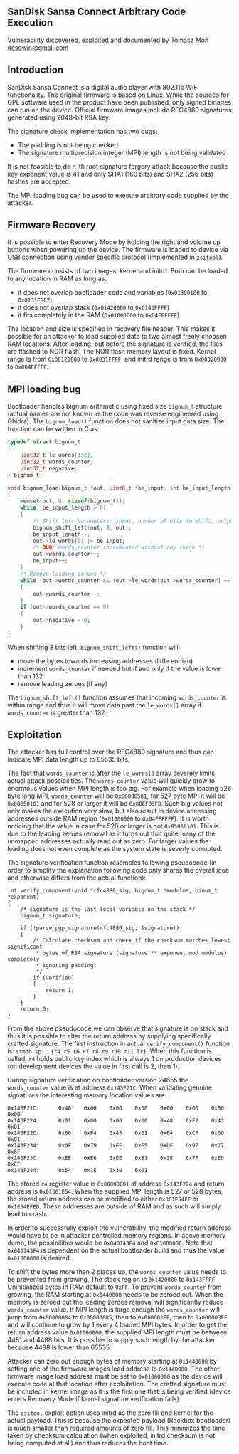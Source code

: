 SanDisk Sansa Connect Arbitrary Code Execution
----------------------------------------------

Vulnerability discovered, exploited and documented by Tomasz Moń <desowin@gmail.com>

Introduction
------------

SanDisk Sansa Connect is a digital audio player with 802.11b WiFi functionality. The original firmware is based on Linux.
While the sources for GPL software used in the product have been published, only signed binaries can run on the device.
Official firmware images include RFC4880 signatures generated using 2048-bit RSA key.

The signature check implementation has two bugs:
  * The padding is not being checked
  * The signature multiprecision integer (MPI) length is not being validated

It is not feasible to do n-th root signature forgery attack because the public key exponent value is 41 and only
SHA1 (160 bits) and SHA2 (256 bits) hashes are accepted.

The MPI loading bug can be used to execute arbitrary code supplied by the attacker.

Firmware Recovery
-----------------

It is possible to enter Recovery Mode by holding the right and volume up buttons when powering up the device.
The firmware is loaded to device via USB connection using vendor specific protocol (implemented in `zsitool`).

The firmware consists of two images: kernel and initrd. Both can be loaded to any location in RAM as long as:
  * it does not overlap bootloader code and variables (`0x01300180` to `0x0131E8C7`)
  * it does not overlap stack (`0x01420000` to `0x0143FFFF`)
  * it fits completely in the RAM (`0x01000000` to `0x04FFFFFF`)

The location and size is specified in recovery file header. This makes it possible for an attacker to load
supplied data to two almost freely choosen RAM locations. After loading, but before the signature is verified,
the files are flashed to NOR flash. The NOR flash memory layout is fixed. Kernel range is from `0x00120000` to `0x0031FFFF`,
and initrd range is from `0x00320000` to `0x004FFFFF`.

MPI loading bug
---------------

Bootloader handles bignum arithmetic using fixed size `bignum_t` structure (actual names are not known as the code was
reverse engineered using Ghidra). The `bignum_load()` function does not sanitize input data size.
The function can be written in C as:

```c
typedef struct bignum_t
{
    uint32_t le_words[132];
    uint32_t words_counter;
    uint32_t negative;
} bignum_t;

void bignum_load(bignum_t *out, uint8_t *be_input, int be_input_length)
{
    memset(out, 0, sizeof(bignum_t));
    while (be_input_length > 0)
    {
        /* Shift left parameters: input, number of bits to shift, output */
        bignum_shift_left(out, 8, out);
        be_input_length--;
        out->le_words[0] |= be_input;
        /* BUG: words_counter incremented without any check */
        out->words_counter++;
        be_input++;
    }
    /* Remove leading zeroes */
    while (out->words_counter && (out->le_words[out->words_counter] == 0))
    {
        out->words_counter--;
    }
    if (out->words_counter == 0)
    {
        out->negative = 0;
    }
}
```

When shifting 8 bits left, `bignum_shift_left()` function will:
  * move the bytes towards increasing addresses (little endian)
  * increment `words_counter` if needed but if and only if the value is lower than 132
  * remove leading zeroes (if any)

The `bignum_shift_left()` function assumes that incoming `words_counter` is within range and thus it will move
data past the `le_words[]` array if `words_counter` is greater than 132.

Exploitation
------------

The attacker has full control over the RFC4880 signature and thus can indicate MPI data length up to 65535 bits.

The fact that `words_counter` is after the `le_words[]` array severely limits actual attack possibilities.
The `words_counter` value will quickly grow to enormous values when MPI length is too big. For example when loading
526 byte long MPI, `words_counter` will be `0x00008501`, for 527 byte MPI it will be `0x00850101` and for 528 or
larger it will be `0x80EF03FD`. Such big values not only makes the execution very slow, but also result in device
accessing addresses outside RAM region (`0x01000000` to `0x04FFFFFF`). It is worth noticing that the value in case
for 528 or larger is not `0x85010101`. This is due to the leading zeroes removal as it turns out that quite many
of the unmapped addresses actually read out as zero. For larger values the loading does not even complete as the
system state is severly corrupted.

The signature verification function resembles following pseudocode (in order to simplify the explanation following
code only shares the overall idea and otherwise differs from the actual function):
```
int verify_component(void *rfc4880_sig, bignum_t *modulus, binum_t *exponent)
{
    /* signature is the last local variable on the stack */
    bignum_t signature;

    if (!parse_pgp_signature(rfc4880_sig, &signature))
    {
        /* Calculate checksum and check if the checksum matches lowest significant
         * bytes of RSA signature (signature ** exponent mod modulus) completely
         * ignoring padding.
         */
        if (verified)
        {
            return 1;
        }
    }
    return 0;
}
```

From the above pseudocode we can observe that signature is on stack and thus it is possible to alter the return
address by supplying specifically crafted signature. The first instruction in actual `verify_component()` function is:
`stmdb sp!, {r4 r5 r6 r7 r8 r9 r10 r11 lr}`. When this function is called, `r4` holds public key index which is always
1 on production devices (on development devices the value in first call is 2, then 1).

During signature verification on bootloader version 24655 the `words_counter` value is at address `0x143F21C`.
When validating genuine signatures the interesting memory location values are:
```
0x143F21C:      0x40    0x00    0x00    0x00    0x00    0x00    0x00    0x00
0x143F224:      0x01    0x00    0x00    0x00    0x48    0xF2    0x43    0x01
0x143F22C:      0x60    0xF4    0x43    0x01    0x04    0xCF    0x30    0x01
0x143F234:      0x0F    0x79    0xFF    0xF5    0xDF    0x97    0x77    0x6F
0x143F23C:      0xEE    0xE6    0xEE    0x81    0x2E    0x7F    0xED    0xEF
0x143F244:      0x54    0x1E    0x30    0x01
```

The stored `r4` register value is `0x00000001` at address `0x143F224` and return address is `0x01301E54`.
When the supplied MPI length is 527 or 528 bytes, the stored return address can be modified to either
`0x301E54EF` or `0x1E54EFED`. These addresses are outside of RAM and as such will simply lead to crash.

In order to successfully exploit the vulnerability, the modified return address would have to be in attacker controlled
memory regions. In above memory dump, the possibilities would be `0x040143F4` and `0x01000000`. Note that `0x040143F4`
is dependent on the actual bootloader build and thus the value `0x01000000` is desired.

To shift the bytes more than 2 places up, the `words_counter` value needs to be prevented from growing.
The stack region is `0x1420000` to `0x143FFFF`. Uninitialized bytes in RAM default to `0xFF`.
To prevent `words_counter` from growing, the RAM starting at `0x1440000` needs to be zeroed out.
When the memory is zeroed out the leading zeroes removal will significantly reduce `words_counter` value.
If MPI length is large enough the `words_counter` will jump from `0x00000084` to `0x00000085`, then to `0x000003FE`,
then to `0x000003FF` and will continue to grow by 1 every 4 loaded MPI bytes. In order to get the return address value
`0x01000000`, the supplied MPI length must be between 4481 and 4488 bits. It is possible to supply such length by the attacker
because 4488 is lower than 65535.

Attacker can zero out enough bytes of memory starting at `0x1440000` by setting one of the firmware images load address
to `0x1440000`. The other firmware image load address must be set to `0x01000000` as the device will execute code
at that location after exploitation. The crafted signature must be included in kernel image as it is the first one that
is being verified (device enters Recovery Mode if kernel signature verification fails).

The `zsitool` exploit option uses initrd as the zero fill and kernel for the actual payload. This is because the expected
payload (Rockbox bootloader) is much smaller than required amounts of zero fill. This minimizes the time taken by checksum
calculation (when exploited, initrd checksum is not being computed at all) and thus reduces the boot time.
